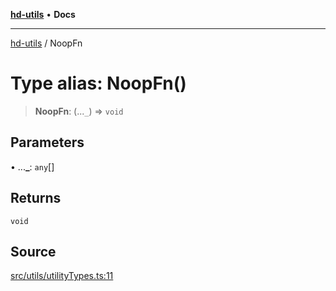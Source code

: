 [**hd-utils**](../README.md) • **Docs**

***

[hd-utils](../globals.md) / NoopFn

# Type alias: NoopFn()

> **NoopFn**: (...`_`) => `void`

## Parameters

• ...**\_**: `any`[]

## Returns

`void`

## Source

[src/utils/utilityTypes.ts:11](https://github.com/AhmadHddad/h-utils/blob/5c76ff5de068cee019fc632d9da2e395721bb48f/src/utils/utilityTypes.ts#L11)
